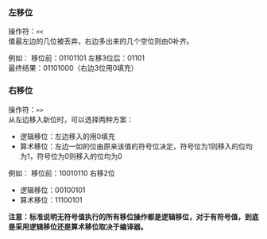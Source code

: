   

### 左移位

操作符：`<<`  
值最左边的几位被丢弃，右边多出来的几个空位则由0补齐。

例如：
移位前：01101101
左移3位后：01101          
最终结果：01101000（右边3位用0填充）
  
### 右移位

操作符：`>>`  
从左边移入新位时，可以选择两种方案：
-   逻辑移位：左边移入的用0填充
-   算术移位：左边一如的位由原来该值的符号位决定，符号位为1则移入的位均为1，符号位为0则移入的位均为0

例如：
移位前：10010110
右移2位
- 逻辑移位：00100101
- 算术移位：11100101

**注意：标准说明无符号值执行的所有移位操作都是逻辑移位，对于有符号值，到底是采用逻辑移位还是算术移位取决于编译器。**